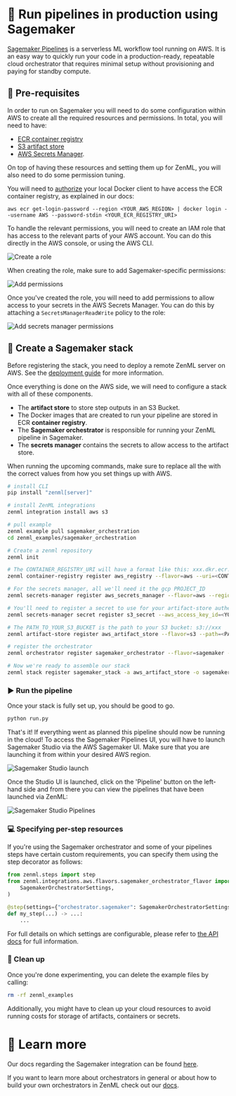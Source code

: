 # 🏃 Run pipelines in production using Sagemaker

[Sagemaker Pipelines](https://aws.amazon.com/sagemaker/pipelines?tag=soumet-20)
is a serverless ML workflow tool running on AWS. It is
an easy way to quickly run your code in a production-ready, repeatable 
cloud orchestrator that requires minimal setup without provisioning and paying 
for standby compute.

## 📄 Pre-requisites

In order to run on Sagemaker you will need to do some configuration
within AWS to create all the required resources and permissions. In total, you will need to have:

- [ECR container registry](https://docs.zenml.io/component-gallery/container-registries/amazon-ecr)
- [S3 artifact store](https://docs.zenml.io/component-gallery/artifact-stores/amazon-s3)
- [AWS Secrets Manager](https://docs.zenml.io/component-gallery/secrets-managers/aws).

On top of having these resources and setting them up for ZenML, you will also
need to do some permission tuning.

You will need to
[authorize](https://docs.zenml.io/component-gallery/container-registries/amazon-ecr#how-to-use-it)
your local Docker client to have access the ECR container registry, as explained
in our docs:

```shell
aws ecr get-login-password --region <YOUR_AWS_REGION> | docker login --username AWS --password-stdin <YOUR_ECR_REGISTRY_URI>
```

To handle the relevant permissions, you will need to create an IAM role that
has access to the relevant parts of your AWS account. You can do this directly
in the AWS console, or using the AWS CLI.

![Create a role](assets/sagemaker/sagemaker0.png)

When creating the role, make sure to add Sagemaker-specific permissions:

![Add permissions](assets/sagemaker/sagemaker1.png)

Once you've created the role, you will need to add permissions to allow access
to your secrets in the AWS Secrets Manager. You can do this by attaching a
`SecretsManagerReadWrite` policy to the role:

![Add secrets manager permissions](assets/sagemaker/sagemaker2.png)

## 🥞 Create a Sagemaker stack

Before registering the stack, you need to deploy a remote ZenML server 
on AWS. See the [deployment guide](https://docs.zenml.io/getting-started/deploying-zenml) 
for more information.

Once everything is done on the AWS side, we will need to configure a
stack with all of these components.

* The **artifact store** to store step outputs in an S3 Bucket.
* The Docker images that are created to run your pipeline are stored in ECR
  **container registry**.
* The **Sagemaker orchestrator** is responsible for running your ZenML pipeline
  in Sagemaker.
* The **secrets manager** contains the secrets to allow access to the artifact
  store.

When running the upcoming commands, make sure to
replace all the <PLACEHOLDERS> with the correct values from how you set things
up with AWS.

```bash
# install CLI
pip install "zenml[server]"

# install ZenML integrations
zenml integration install aws s3

# pull example
zenml example pull sagemaker_orchestration
cd zenml_examples/sagemaker_orchestration

# Create a zenml repository
zenml init

# The CONTAINER_REGISTRY_URI will have a format like this: xxx.dkr.ecr.REGION.amazonaws.com
zenml container-registry register aws_registry --flavor=aws --uri=<CONTAINER_REGISTRY_URI>

# For the secrets manager, all we'll need it the gcp PROJECT_ID
zenml secrets-manager register aws_secrets_manager --flavor=aws --region=<YOUR_AWS_REGION>

# You'll need to register a secret to use for your artifact-store authentication
zenml secrets-manager secret register s3_secret --aws_access_key_id=<YOUR_ACCESS_KEY_ID> --aws_secret_access_key=<YOUR_SECRET_ACCESS_KEY> --schema=aws

# The PATH_TO_YOUR_S3_BUCKET is the path to your S3 bucket: s3://xxx
zenml artifact-store register aws_artifact_store --flavor=s3 --path=<PATH_TO_YOUR_S3_BUCKET> --authentication_secret=s3_secret

# register the orchestrator
zenml orchestrator register sagemaker_orchestrator --flavor=sagemaker --execution_role=<NAME_OF_AWS_ROLE_CREATED_EARLIER>

# Now we're ready to assemble our stack
zenml stack register sagemaker_stack -a aws_artifact_store -o sagemaker_orchestrator -c aws_registry -x aws_secrets_manager --set
```

### ▶️ Run the pipeline

Once your stack is fully set up, you should be good to go. 

```bash
python run.py
```

That's it! If everything went as planned this pipeline should now be running in
the cloud! To access the Sagemaker Pipelines UI, you will have to launch
Sagemaker Studio via the AWS Sagemaker UI. Make sure that you are launching it
from within your desired AWS region.

![Sagemaker Studio launch](assets/sagemaker/sagemaker3.png)

Once the Studio UI is launched, click on the 'Pipeline' button on the left-hand
side and from there you can view the pipelines that have been launched via
ZenML:

![Sagemaker Studio Pipelines](assets/sagemaker/sagemaker4.png)

### 💻 Specifying per-step resources

If you're using the Sagemaker orchestrator and some of your pipelines steps have 
certain custom requirements, you can specify them using the step decorator as 
follows:

```python
from zenml.steps import step
from zenml.integrations.aws.flavors.sagemaker_orchestrator_flavor import (
    SagemakerOrchestratorSettings,
)

@step(settings={"orchestrator.sagemaker": SagemakerOrchestratorSettings(volume_size_in_gb=35)})
def my_step(...) -> ...:
    ...
```

For full details on which settings are configurable, please refer to [the API
docs](https://apidocs.zenml.io/latest/integration_code_docs/integrations-aws/#zenml.integrations.aws.flavors.sagemaker_step_orchestrator_flavor.SagemakerOrchestratorSettings) for full information.

### 🧽 Clean up

Once you're done experimenting, you can delete the example files by calling:

```bash
rm -rf zenml_examples
```

Additionally, you might have to clean up your cloud resources to avoid running 
costs for storage of artifacts, containers or secrets.

# 📜 Learn more

Our docs regarding the Sagemaker integration can be found 
[here](https://docs.zenml.io/component-gallery/orchestrators/sagemaker).

If you want to learn more about orchestrators in general or about how to build
your own orchestrators in ZenML check out our 
[docs](https://docs.zenml.io/component-gallery/orchestrators/custom).
